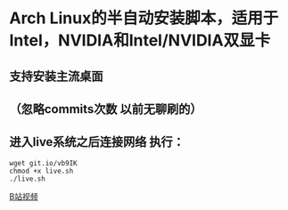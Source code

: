# Arch Linux的半自动安装脚本，适用于Intel，NVIDIA和Intel/NVIDIA双显卡
## 支持安装主流桌面
## （忽略commits次数 以前无聊刷的）
## 进入live系统之后连接网络 执行：
```
wget git.io/vb9IK
chmod +x live.sh
./live.sh
```

[B站视频](https://www.bilibili.com/video/av12820409/)
